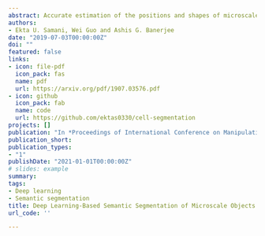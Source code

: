 ```yaml
---
abstract: Accurate estimation of the positions and shapes of microscale objects is crucial for automated imaging-guided manipulation using a non-contact technique such as optical tweezers. Perception methods that use traditional computer vision algorithms tend to fail when the manipulation environments are crowded. In this paper, we present a deep learning model for semantic segmentation of the images representing such environments. Our model successfully performs segmentation with a high mean Intersection over Union score of 0.91.
authors: 
- Ekta U. Samani, Wei Guo and Ashis G. Banerjee
date: "2019-07-03T00:00:00Z"
doi: ""
featured: false
links:
- icon: file-pdf
  icon_pack: fas
  name: pdf
  url: https://arxiv.org/pdf/1907.03576.pdf
- icon: github
  icon_pack: fab
  name: code
  url: https://github.com/ektas0330/cell-segmentation
projects: []
publication: "In *Proceedings of International Conference on Manipulation, Automation and Robotics at Small Scales (MARSS)*, Helsinki, Finland"
publication_short: 
publication_types:
- "1"
publishDate: "2021-01-01T00:00:00Z"
# slides: example
summary: 
tags:
- Deep learning
- Semantic segmentation
title: Deep Learning-Based Semantic Segmentation of Microscale Objects
url_code: ''

---
```



